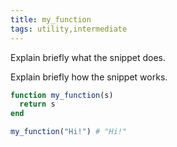 ```yaml
---
title: my_function
tags: utility,intermediate
---
```


Explain briefly what the snippet does.

Explain briefly how the snippet works.

```jl
function my_function(s)
  return s
end
```

```jl
my_function("Hi!") # "Hi!"
```
